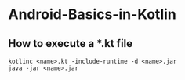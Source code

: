 # Android-Basics-in-Kotlin

## How to execute a *.kt file

```terminal
kotlinc <name>.kt -include-runtime -d <name>.jar
java -jar <name>.jar
```